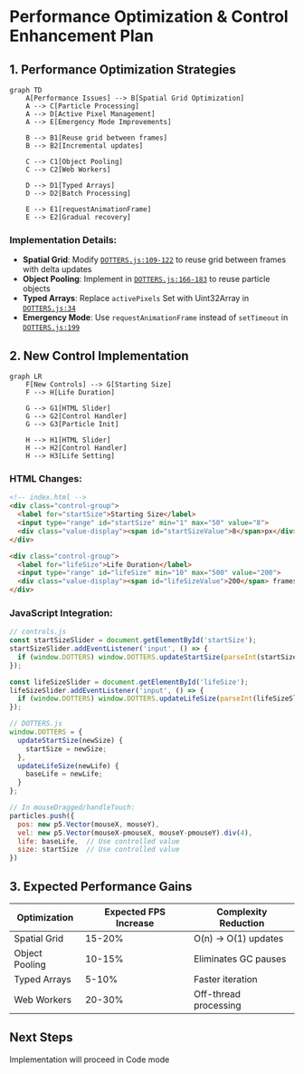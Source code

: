 # Performance Optimization & Control Enhancement Plan

## 1. Performance Optimization Strategies
```mermaid
graph TD
    A[Performance Issues] --> B[Spatial Grid Optimization]
    A --> C[Particle Processing]
    A --> D[Active Pixel Management]
    A --> E[Emergency Mode Improvements]
    
    B --> B1[Reuse grid between frames]
    B --> B2[Incremental updates]
    
    C --> C1[Object Pooling]
    C --> C2[Web Workers]
    
    D --> D1[Typed Arrays]
    D --> D2[Batch Processing]
    
    E --> E1[requestAnimationFrame]
    E --> E2[Gradual recovery]
```

### Implementation Details:
- **Spatial Grid**: Modify [`DOTTERS.js:109-122`](DOTTERS.js:109) to reuse grid between frames with delta updates
- **Object Pooling**: Implement in [`DOTTERS.js:166-183`](DOTTERS.js:166) to reuse particle objects
- **Typed Arrays**: Replace `activePixels` Set with Uint32Array in [`DOTTERS.js:34`](DOTTERS.js:34)
- **Emergency Mode**: Use `requestAnimationFrame` instead of `setTimeout` in [`DOTTERS.js:199`](DOTTERS.js:199)

## 2. New Control Implementation
```mermaid
graph LR
    F[New Controls] --> G[Starting Size]
    F --> H[Life Duration]
    
    G --> G1[HTML Slider]
    G --> G2[Control Handler]
    G --> G3[Particle Init]
    
    H --> H1[HTML Slider]
    H --> H2[Control Handler]
    H --> H3[Life Setting]
```

### HTML Changes:
```html
<!-- index.html -->
<div class="control-group">
  <label for="startSize">Starting Size</label>
  <input type="range" id="startSize" min="1" max="50" value="8">
  <div class="value-display"><span id="startSizeValue">8</span>px</div>
</div>

<div class="control-group">
  <label for="lifeSize">Life Duration</label>
  <input type="range" id="lifeSize" min="10" max="500" value="200">
  <div class="value-display"><span id="lifeSizeValue">200</span> frames</div>
</div>
```

### JavaScript Integration:
```javascript
// controls.js
const startSizeSlider = document.getElementById('startSize');
startSizeSlider.addEventListener('input', () => {
  if (window.DOTTERS) window.DOTTERS.updateStartSize(parseInt(startSizeSlider.value));
});

const lifeSizeSlider = document.getElementById('lifeSize');
lifeSizeSlider.addEventListener('input', () => {
  if (window.DOTTERS) window.DOTTERS.updateLifeSize(parseInt(lifeSizeSlider.value));
});

// DOTTERS.js
window.DOTTERS = {
  updateStartSize(newSize) {
    startSize = newSize;
  },
  updateLifeSize(newLife) {
    baseLife = newLife;
  }
};

// In mouseDragged/handleTouch:
particles.push({
  pos: new p5.Vector(mouseX, mouseY),
  vel: new p5.Vector(mouseX-pmouseX, mouseY-pmouseY).div(4),
  life: baseLife,  // Use controlled value
  size: startSize  // Use controlled value
})
```

## 3. Expected Performance Gains

| Optimization | Expected FPS Increase | Complexity Reduction |
|-------------|------------------------|----------------------|
| Spatial Grid | 15-20% | O(n) → O(1) updates |
| Object Pooling | 10-15% | Eliminates GC pauses |
| Typed Arrays | 5-10% | Faster iteration |
| Web Workers | 20-30% | Off-thread processing |

## Next Steps
Implementation will proceed in Code mode